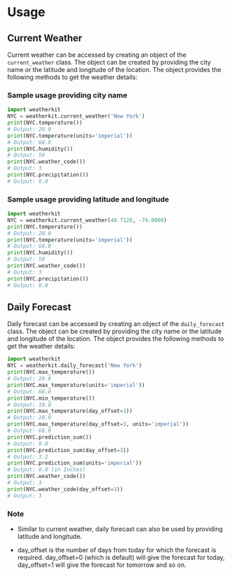 # Usage

## Current Weather

Current weather can be accessed by creating an object of the `current_weather` class. The object can be created by providing the city name or the latitude and longitude of the location. The object provides the following methods to get the weather details:
### Sample usage providing city name

```python
import weatherkit
NYC = weatherkit.current_weather('New York')
print(NYC.temperature())
# Output: 20.0
print(NYC.temperature(units='imperial'))
# Output: 68.0
print(NYC.humidity())
# Output: 50
print(NYC.weather_code())
# Output: 3
print(NYC.precipitation())
# Output: 0.0
```

### Sample usage providing latitude and longitude

```python
import weatherkit
NYC = weatherkit.current_weather(40.7128, -74.0060)
print(NYC.temperature())
# Output: 20.0
print(NYC.temperature(units='imperial'))
# Output: 68.0
print(NYC.humidity())
# Output: 50
print(NYC.weather_code())
# Output: 3
print(NYC.precipitation())
# Output: 0.0
```
## Daily Forecast

Daily forecast can be accessed by creating an object of the `daily_forecast` class. The object can be created by providing the city name or the latitude and longitude of the location. The object provides the following methods to get the weather details:

```python
import weatherkit
NYC = weatherkit.daily_forecast('New York')
print(NYC.max_temperature())
# Output: 20.0
print(NYC.max_temperature(units='imperial'))
# Output: 68.0
print(NYC.min_temperature())
# Output: 10.0
print(NYC.max_temperature(day_offset=3))
# Output: 20.0
print(NYC.max_temperature(day_offset=3, units='imperial'))
# Output: 68.0
print(NYC.prediction_sum())
# Output: 0.0
print(NYC.prediction_sum(day_offset=3))
# Output: 3.2
print(NYC.prediction_sum(units='imperial'))
# Output: 0.0 (in Inches)
print(NYC.weather_code())
# Output: 3
print(NYC.weather_code(day_offset=3))
# Output: 3
```
### Note 
- Similar to current weather, daily forecast can also be used by providing latitude and longitude.

- day_offset is the number of days from today for which the forecast is required. day_offset=0 (which is default) will give the forecast for today, day_offset=1 will give the forecast for tomorrow and so on.

